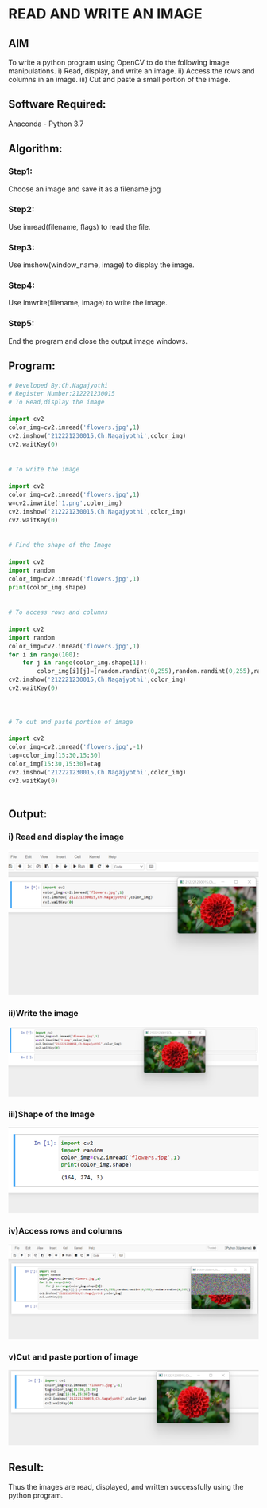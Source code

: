 # READ AND WRITE AN IMAGE
## AIM
To write a python program using OpenCV to do the following image manipulations.
i) Read, display, and write an image.
ii) Access the rows and columns in an image.
iii) Cut and paste a small portion of the image.

## Software Required:
Anaconda - Python 3.7

## Algorithm:
### Step1:
Choose an image and save it as a filename.jpg
### Step2:
Use imread(filename, flags) to read the file.
### Step3:
Use imshow(window_name, image) to display the image.
### Step4:
Use imwrite(filename, image) to write the image.
### Step5:
End the program and close the output image windows.


## Program:
```python
# Developed By:Ch.Nagajyothi
# Register Number:212221230015
# To Read,display the image

import cv2
color_img=cv2.imread('flowers.jpg',1)
cv2.imshow('212221230015,Ch.Nagajyothi',color_img)
cv2.waitKey(0)


# To write the image

import cv2
color_img=cv2.imread('flowers.jpg',1)
w=cv2.imwrite('1.png',color_img)
cv2.imshow('212221230015,Ch.Nagajyothi',color_img)
cv2.waitKey(0)


# Find the shape of the Image

import cv2
import random
color_img=cv2.imread('flowers.jpg',1)
print(color_img.shape)


# To access rows and columns

import cv2
import random
color_img=cv2.imread('flowers.jpg',1)
for i in range(100):
    for j in range(color_img.shape[1]):
        color_img[i][j]=[random.randint(0,255),random.randint(0,255),random.randint(0,255)]
cv2.imshow('212221230015,Ch.Nagajyothi',color_img)
cv2.waitKey(0)



# To cut and paste portion of image

import cv2
color_img=cv2.imread('flowers.jpg',-1)
tag=color_img[15:30,15:30]
color_img[15:30,15:30]=tag
cv2.imshow('212221230015,Ch.Nagajyothi',color_img)
cv2.waitKey(0)



```
## Output:

### i) Read and display the image

![output](./img1.png)


### ii)Write the image

![output](./img2.png)

### iii)Shape of the Image

![output](./img3.png)

### iv)Access rows and columns

![output](./img4.png)

### v)Cut and paste portion of image

![output](./img5.png)



## Result:
Thus the images are read, displayed, and written successfully using the python program.


